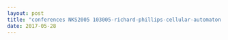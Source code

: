 ```yaml
---
layout: post
title: "conferences NKS2005 103005-richard-phillips-cellular-automaton.nb"
date: 2017-05-28
---
```


